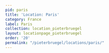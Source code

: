 ```yaml
---
pid: paris
title: 'Location: Paris'
category: France
label: Paris
collection: location_pieterbruegel
layout: locationpage_pieterbruegel
order: '20'
permalink: "/pieterbruegel/locations/paris/"
---
```

